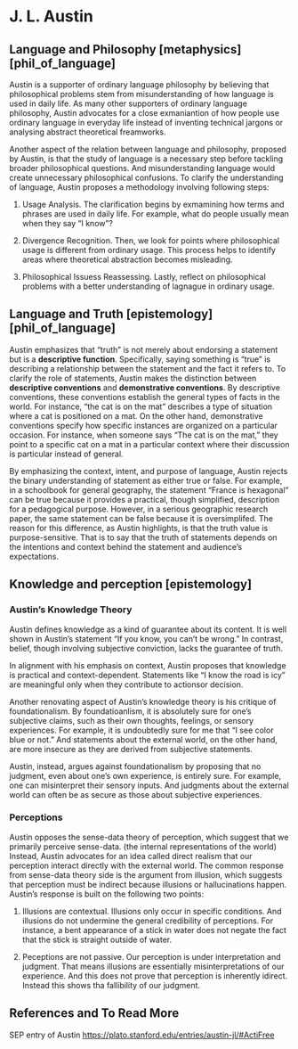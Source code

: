 # J. L. Austin

## Language and Philosophy [metaphysics] [phil_of_language]

Austin is a supporter of ordinary language philosophy by believing that philosophical problems stem from misunderstanding of how language is used in daily life. As many other supporters of ordinary language philosophy, Austin advocates for a close exmaniantion of how people use ordinary language in everyday life instead of inventing technical jargons or analysing abstract theoretical freamworks. 

Another aspect of the relation between language and philosophy, proposed by Austin, is that the study of language is a necessary step before tackling broader philosophical questions. And misunderstanding language would create unnecessary philosophical confusions. To clarify the understanding of language, Austin proposes a methodology involving following steps: 

1. Usage Analysis. The clarification begins by exmamining how terms and phrases are used in daily life. For example, what do people usually mean when they say “I know”?

2. Divergence Recognition. Then, we look for points where philosophical usage is different from ordinary usage. This process helps to identify areas where theoretical abstraction becomes misleading.

3. Philosophical Issuess Reassessing. Lastly, reflect on philosophical problems with a better understanding of lagnague in ordinary usage. 

## Language and Truth [epistemology] [phil_of_language]

Austin emphasizes that “truth” is not merely about endorsing a statement but is a **descriptive function**. Specifically, saying something is “true” is describing a relationship between the statement and the fact it refers to. To clarify the role of statements, Austin makes the distinction between **descriptive conventions** and **demonstrative conventions**. By descriptive conventions, these conventions establish the general types of facts in the world. For instance, “the cat is on the mat” describes a type of situation where a cat is positioned on a mat. On the other hand, demonstrative conventions specify how specific instances are organized on a particular occasion. For instance, when someone says “The cat is on the mat,” they point to a specific cat on a mat in a particular context where their discussion is particular instead of general. 

By emphasizing the context, intent, and purpose of language, Austin rejects the binary understanding of statement as either true or false. For example, in a schoolbook for general geography, the statement “France is hexagonal” can be true because it provides a practical, though simplified, description for a pedagogical purpose. However, in a serious geographic research paper, the same statement can be false because it is oversimplifed. The reason for this difference, as Austin highlights, is that the truth value is purpose-sensitive. That is to say that the truth of statements depends on the intentions and context behind the statement and audience’s expectations. 

## Knowledge and perception [epistemology]

### Austin’s Knowledge Theory

Austin defines knowledge as a kind of guarantee about its content. It is well shown in Austin’s statement “If you know, you can’t be wrong.” In contrast, belief, though involving subjective conviction, lacks the guarantee of truth. 

In alignment with his emphasis on context, Austin proposes that knowledge is practical and context-dependent. Statements like “I know the road is icy” are meaningful only when they contribute to actionsor decision.

Another renovating aspect of Austin’s knowledge theory is his critique of foundationalism. By foundatioanlism, it is absolutely sure for one’s subjective claims, such as their own thoughts, feelings, or sensory experiences. For example, it is undoubtedly sure for me that “I see color blue or not.” And statements about the external world, on the other hand, are more insecure as they are derived from subjective statements.

Austin, instead, argues against foundationalism by proposing that no judgment, even about one’s own experience, is entirely sure. For example, one can misinterpret their sensory inputs. And judgments about the external world can often be as secure as those about subjective experiences. 

### Perceptions

Austin opposes the sense-data theory of perception, which suggest that we primarily perceive sense-data. (the internal representations of the world) Instead, Austin advocates for an idea called direct realism that our perception interact directly with the external world. The common response from sense-data theory side is the argument from illusion, which suggests that perception must be indirect because illusions or hallucinations happen. Austin’s response is built on the following two points: 

1. Illusions are contextual. Illusions only occur in specific conditions. And illusions do not undermine the general credibility of perceptions. For instance, a bent appearance of a stick in water does not negate the fact that the stick is straight outside of water.

2. Peceptions are not passive. Our perception is under interpretation and judgment. That means illusions are essentially misinterpretations of our experience. And this does not prove that perception is inherently idirect. Instead this shows tha fallibility of our judgment. 

## References and To Read More

SEP entry of Austin https://plato.stanford.edu/entries/austin-jl/#ActiFree 